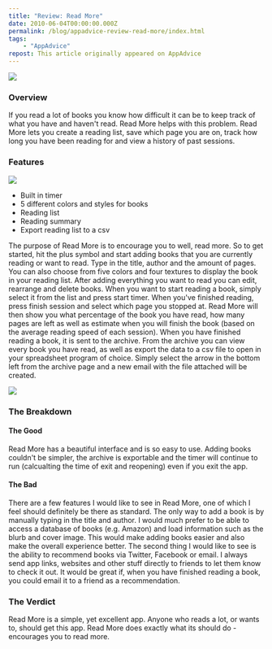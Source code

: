 ```yaml
---
title: "Review: Read More"
date: 2010-06-04T00:00:00.000Z
permalink: /blog/appadvice-review-read-more/index.html
tags:
    - "AppAdvice"
repost: This article originally appeared on AppAdvice
---
```


![](https://cdn.rknight.me/site/appadvice/d56ace02aa.jpg)

### Overview

If you read a lot of books you know how difficult it can be to keep track of what you have and haven't read. Read More helps with this problem. Read More lets you create a reading list, save which page you are on, track how long you have been reading for and view a history of past sessions.

### Features

![](https://cdn.rknight.me/site/appadvice/0d6de0ea67.jpg)

- Built in timer 
- 5 different colors and styles for books 
- Reading list 
- Reading summary 
- Export reading list to a csv

The purpose of Read More is to encourage you to well, read more. So to get started, hit the plus symbol and start adding books that you are currently reading or want to read. Type in the title, author and the amount of pages. You can also choose from five colors and four textures to display the book in your reading list. After adding everything you want to read you can edit, rearrange and delete books. When you want to start reading a book, simply select it from the list and press start timer. When you've finished reading, press finish session and select which page you stopped at. Read More will then show you what percentage of the book you have read, how many pages are left as well as estimate when you will finish the book (based on the average reading speed of each session). When you have finished reading a book, it is sent to the archive. From the archive you can view every book you have read, as well as export the data to a csv file to open in your spreadsheet program of choice. Simply select the arrow in the bottom left from the archive page and a new email with the file attached will be created. 

![](https://cdn.rknight.me/site/appadvice/ae0caa19a1.jpg)

### The Breakdown

#### The Good

Read More has a beautiful interface and is so easy to use. Adding books couldn't be simpler, the archive is exportable and the timer will continue to run (calcualting the time of exit and reopening) even if you exit the app. 

#### The Bad

There are a few features I would like to see in Read More, one of which I feel should definitely be there as standard. The only way to add a book is by manually typing in the title and author. I would much prefer to be able to access a database of books (e.g. Amazon) and load information such as the blurb and cover image. This would make adding books easier and also make the overall experience better. The second thing I would like to see is the ability to recommend books via Twitter, Facebook or email. I always send app links, websites and other stuff directly to friends to let them know to check it out. It would be great if, when you have finished reading a book, you could email it to a friend as a recommendation.

### The Verdict

Read More is a simple, yet excellent app. Anyone who reads a lot, or wants to, should get this app. Read More does exactly what its should do - encourages you to read more.
